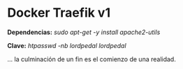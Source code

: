 # Docker Traefik v1

**Dependencias:** *sudo apt-get -y install apache2-utils*

**Clave:** *htpasswd -nb lordpedal lordpedal*

... la culminación de un fin es el comienzo de una realidad.
